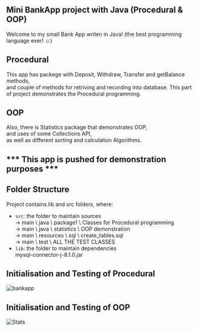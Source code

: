 ## Mini BankApp project with Java (Procedural & OOP)

Welcome to my small Bank App writen in Java! (the best programming language ever! ☺)
<br>
## Procedural
This app has packege with Deposit, Withdraw, Transfer and getBalance methods, <br>
and couple of methods for retriving and recording into database.
This part of project demonstrates the Procedural programming.
<br>
## OOP
Also, there is Statistics package that demonstrates OOP, <br>
and uses of some Collections API, <br>
as well as different sorting and calculation Algorithms.

## *** This app is pushed for demonstration purposes ***

## Folder Structure

Project contains lib and src folders, where:

- `src`: the folder to maintain sources <br>
  -> main \ java \ package1 \ Classes for Procedural programming <br>
  -> main \ java \ statistics \ OOP demonstration <br>
  -> main \ resources \ sql \ create_tables.sql <br>
  -> main \ test \ ALL THE TEST CLASSES
- `lib`: the folder to maintain dependencies <br>
  mysql-connector-j-8.1.0.jar

## Initialisation and Testing of Procedural
![bankapp](https://github.com/DataBora/bank-app-java/assets/94956337/567cbccc-5f69-4541-9c8a-ec444d1dcf80)

## Initialisation and Testing of OOP 
![Stats](https://github.com/DataBora/bank-app-java/assets/94956337/9d0519e7-260c-47e5-a21e-6a54d7bab764)

